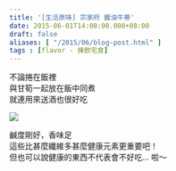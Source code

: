 ```yaml
---
title: '[生活原味] 宗家府 醬油牛蒡'
date: 2015-06-01T14:00:00.000+08:00
draft: false
aliases: [ "/2015/06/blog-post.html" ]
tags : [flavor - 揀飲宅食]
---
```


不論捲在飯裡  
與甘筍一起放在飯中同煮  
就連用來送酒也很好吃  

[![](https://farm8.staticflickr.com/7798/18102010390_bc27d8f7af_z.jpg)](https://farm8.staticflickr.com/7798/18102010390_bc27d8f7af_z.jpg)

鹹度剛好，香味足  
這些比甚麼纖維多甚麼健康元素更重要吧！  
但也可以說健康的東西不代表會不好吃... 啦～